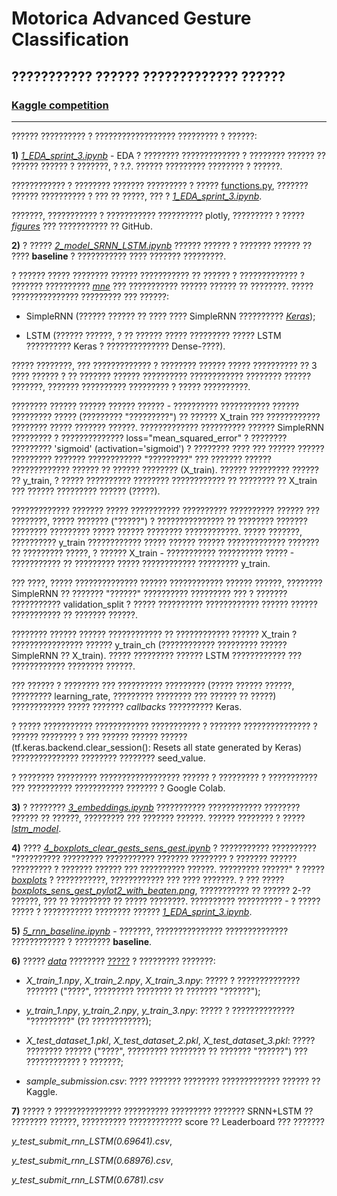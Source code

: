 # Motorica Advanced Gesture Classification
## ??????????? ?????? ????????????? ??????
### [Kaggle competition](https://www.kaggle.com/competitions/motorica-advanced-gesture-classification/leaderboard?)
__________________________________________

?????? ?????????? ? ?????????????????? ????????? ? ??????:

**1)** [*1_EDA_sprint_3.ipynb*](https://github.com/Alex1iv/Motorica_3/blob/main/1_EDA_sprint_3.ipynb) - EDA ? ???????? ????????????? ? ???????? ?????? ?? ?????? ?????? ? ???????, ? ?.?. ?????? ????????? ???????? ? ??????.

???????????? ? ???????? ??????? ????????? ? ????? [functions.py](https://github.com/Alex1iv/Motorica_3/blob/main/functions.py), ??????? ?????? ?????????? ? ??? ?? ?????, ??? ? [*1_EDA_sprint_3.ipynb*](https://github.com/Alex1iv/Motorica_3/blob/main/1_EDA_sprint_3.ipynb).

???????, ??????????? ? ??????????? ?????????? plotly, ????????? ? ????? [*figures*](https://github.com/Alex1iv/Motorica_3/tree/main/figures) ??? ??????????? ?? GitHub.

**2)** ? ????? [*2_model_SRNN_LSTM.ipynb*](https://github.com/Alex1iv/Motorica_3/blob/main/2_model_SRNN_LSTM.ipynb) ?????? ?????? ? ??????? ?????? ?? ???? **baseline** ? ??????????? ???? ??????? ?????????. 

? ?????? ????? ???????? ?????? ??????????? ?? ?????? ? ????????????? ? ??????? ?????????? [*mne*](https://mne.tools/stable/index.html) ??? ??????????? ?????? ?????? ?? ????????. ????? ??????????????? ????????? ??? ??????: 

- SimpleRNN (?????? ?????? ?? ???? ???? SimpleRNN ?????????? [*Keras*](https://keras.io/)); 

- LSTM (?????? ??????, ? ?? ?????? ????? ????????? ????? LSTM ?????????? Keras ? ?????????????? Dense-????). 

????? ????????, ??? ????????????? ? ???????? ?????? ????? ?????????? ?? 3 ???? ?????? ? ?? ??????? ?????? ?????????? ???????????? ???????? ?????? ???????, ??????? ?????????? ????????? ? ????? ??????????. 

???????? ?????? ?????? ?????? ?????? - ?????????? ??????????? ?????? ????????? ????? (????????? "?????????") ?? ?????? X_train ??? ???????????? ???????? ????? ??????? ??????. ????????????? ?????????? ?????? SimpleRNN ????????? ? ?????????????? loss="mean_squared_error" ? ???????? ????????? 'sigmoid' (activation='sigmoid') ? ???????? ???? ??? ?????? ?????? ????????? ??????? ???????????? "?????????" ??? ??????? ?????? ????????????? ?????? ?? ?????? ???????? (X_train). ?????? ????????? ?????? ?? y_train, ? ????? ?????????? ???????? ???????????? ?? ???????? ?? X_train ??? ?????? ????????? ?????? (?????). 

????????????? ??????? ????? ??????????? ?????????? ?????????? ?????? ??? ????????, ????? ??????? ("?????") ? ??????????????? ?? ???????? ??????? ???????? ????????? ????? ?????? ???????? ????????????. ????? ???????, ?????????? y_train ???????????? ????? ?????? ?????? ????????????? ??????? ?? ????????? ?????, ? ?????? X_train - ??????????? ?????????? ????? - ??????????? ?? ????????? ????? ???????????? ????????? y_train. 

??? ????, ????? ?????????????? ?????? ???????????? ?????? ??????, ???????? SimpleRNN ?? ??????? "??????" ?????????? ????????? ??? ? ??????? ??????????? validation_split ? ????? ?????????? ???????????? ?????? ?????? ??????????? ?? ??????? ??????. 

???????? ?????? ?????? ???????????? ?? ???????????? ?????? X_train ? ???????????????? ?????? y_train_ch (???????????? ????????? ?????? SimpleRNN ?? X_train). ????? ????????? ?????? LSTM ???????????? ??? ???????????? ???????? ??????. 

??? ?????? ? ???????? ??? ?????????? ????????? (????? ?????? ??????, ????????? learning_rate, ????????? ???????? ??? ?????? ?? ?????) ???????????? ????? ??????? *callbacks* ?????????? Keras.

? ????? ??????????? ???????????? ??????????? ? ??????? ??????????????? ? ?????? ???????? ? ??? ?????? ?????? ?????? (tf.keras.backend.clear_session(): Resets all state generated by Keras) ??????????????? ???????? ???????? seed_value.  

? ???????? ????????? ?????????????????? ?????? ? ????????? ? ??????????? ??? ?????????? ??????????? ??????? ? Google Colab.

**3)** ? ???????? [*3_embeddings.ipynb*](https://github.com/Alex1iv/Motorica_3/blob/main/3_embeddings.ipynb) ??????????? ???????????? ???????? ?????? ?? ??????, ????????? ??? ??????? ??????. ?????? ???????? ? ????? [*lstm_model*](https://github.com/Alex1iv/Motorica_3/tree/main/lstm_model).

**4)** ???? [*4_boxplots_clear_gests_sens_gest.ipynb*](https://github.com/Alex1iv/Motorica_3/blob/main/4_boxplots_clear_gests_sens_gest.ipynb) ? ??????????? ?????????? "?????????? ????????? ??????????? ??????? ???????? ? ??????? ?????? ????????? ? ??????? ?????? ??? ?????????? ??????. ????????? ??????" ? ????? [*boxplots*](https://github.com/Alex1iv/Motorica_3/tree/main/boxplots) ? ???????????, ???????????? ??? ???? ???????. ? ??? ????? [*boxplots_sens_gest_pylot2_with_beaten.png*](https://github.com/Alex1iv/Motorica_3/blob/main/boxplots/boxplots_sens_gest_pylot2_with_beaten.png), ??????????? ?? ?????? 2-?? ??????, ??? ?? ????????? ?? ????? ????????. ?????????? ?????????? - ? ????? ????? ? ??????????? ???????? ?????? [*1_EDA_sprint_3.ipynb*](https://github.com/Alex1iv/Motorica_3/blob/main/1_EDA_sprint_3.ipynb).

**5)** [*5_rnn_baseline.ipynb*](https://github.com/Alex1iv/Motorica_3/blob/main/5_rnn_baseline.ipynb) - ???????, ??????????????? ?????????????? ???????????? ? ???????? **baseline**.   

**6)** ????? [*data*](https://github.com/Alex1iv/Motorica_3/tree/main/data) ???????? [?????](https://github.com/Alex1iv/Motorica_3/tree/main/data) ? ????????? ???????:

- *X_train_1.npy*, *X_train_2.npy*, *X_train_3.npy*: ????? ? ?????????????? ??????? ("????", ????????? ???????? ?? ??????? "??????");

- *y_train_1.npy*, *y_train_2.npy*, *y_train_3.npy*: ????? ? ?????????????? "?????????" (?? ????????????);

- *X_test_dataset_1.pkl*, *X_test_dataset_2.pkl*, *X_test_dataset_3.pkl*: ????? ???????? ?????? ("????", ????????? ???????? ?? ??????? "??????") ??? ???????????? ? ???????;

- *sample_submission.csv*: ???? ??????? ???????? ????????????? ?????? ?? Kaggle.

**7)** ????? ? ??????????????? ?????????? ????????? ??????? SRNN+LSTM ?? ???????? ??????, ?????????? ???????????? score ?? Leaderboard ??? ??????? 

*y_test_submit_rnn_LSTM(0.69641).csv*,

*y_test_submit_rnn_LSTM(0.68976).csv*,

*y_test_submit_rnn_LSTM(0.6781).csv*
